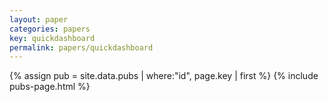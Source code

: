 ```yaml
---
layout: paper
categories: papers
key: quickdashboard
permalink: papers/quickdashboard
---
```


{% assign pub = site.data.pubs | where:"id", page.key | first %}
{% include pubs-page.html %}
